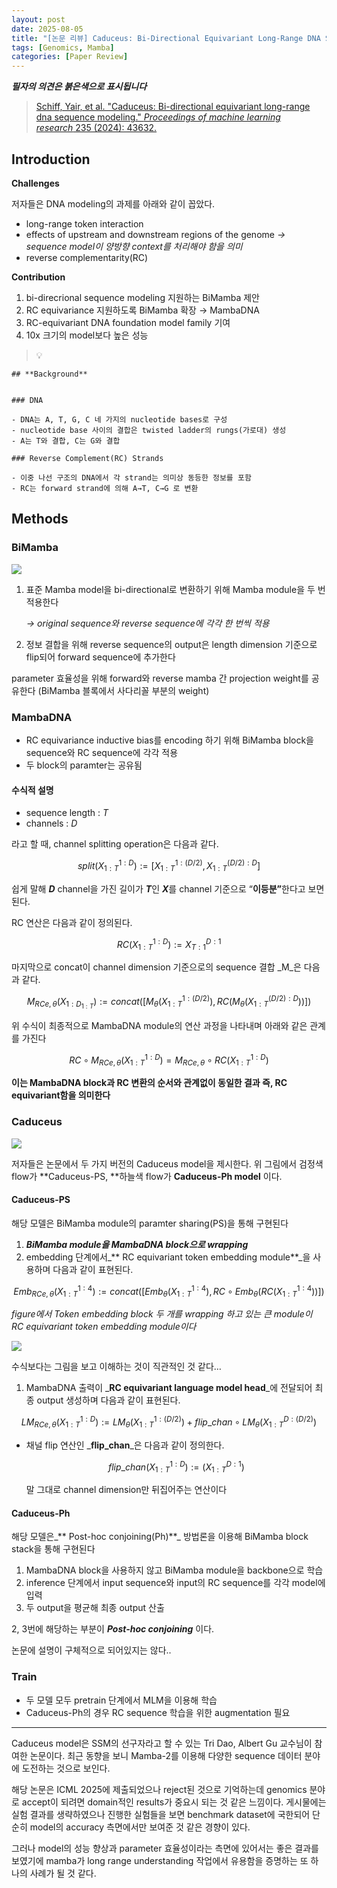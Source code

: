 ```yaml
---
layout: post
date: 2025-08-05
title: "[논문 리뷰] Caduceus: Bi-Directional Equivariant Long-Range DNA Sequence Modeling"
tags: [Genomics, Mamba]
categories: [Paper Review]
---
```


<span class="notion-red">_**필자의 의견은 붉은색으로 표시됩니다**_</span>


> [Schiff, Yair, et al. "Caduceus: Bi-directional equivariant long-range dna sequence modeling." ](https://pmc.ncbi.nlm.nih.gov/articles/PMC12189541/)[_Proceedings of machine learning research_](https://pmc.ncbi.nlm.nih.gov/articles/PMC12189541/)[ 235 (2024): 43632.](https://pmc.ncbi.nlm.nih.gov/articles/PMC12189541/)



## Introduction


**Challenges**


저자들은 DNA modeling의 과제를 아래와 같이 꼽았다.

- long-range token interaction
- effects of upstream and downstream regions of the genome 
_→ sequence model이 양방향 context를 처리해야 함을 의미_
- reverse complementarity(RC)

**Contribution**

1. bi-direcrional sequence modeling 지원하는 BiMamba 제안
1. RC equivariance 지원하도록 BiMamba 확장 → MambaDNA
1. RC-equivariant DNA foundation model family 기여
1. 10x 크기의 model보다 높은 성능

> 💡 


	## **Background**


	### DNA

	- DNA는 A, T, G, C 네 가지의 nucleotide bases로 구성
	- nucleotide base 사이의 결합은 twisted ladder의 rungs(가로대) 생성
	- A는 T와 결합, C는 G와 결합

	### Reverse Complement(RC) Strands

	- 이중 나선 구조의 DNA에서 각 strand는 의미상 동등한 정보를 포함
	- RC는 forward strand에 의해 A→T, C→G 로 변환


## Methods



### BiMamba


![](https://prod-files-secure.s3.us-west-2.amazonaws.com/542b861c-36a8-4051-84e5-8804b6728dba/2c247d59-7815-4980-99f0-8f0d21f445a7/image.png?X-Amz-Algorithm=AWS4-HMAC-SHA256&X-Amz-Content-Sha256=UNSIGNED-PAYLOAD&X-Amz-Credential=ASIAZI2LB466W4SL6VC5%2F20250831%2Fus-west-2%2Fs3%2Faws4_request&X-Amz-Date=20250831T100051Z&X-Amz-Expires=3600&X-Amz-Security-Token=IQoJb3JpZ2luX2VjEIz%2F%2F%2F%2F%2F%2F%2F%2F%2F%2FwEaCXVzLXdlc3QtMiJGMEQCIDXMBaM%2FDAhLNwLhrtoKCqZ7RrmMrDQJCQCT8ydRfyaXAiAArKe1DTjZ%2BO4I16mRwOYUd9PVqVP34YSvnw3IHZGftSqIBAjl%2F%2F%2F%2F%2F%2F%2F%2F%2F%2F8BEAAaDDYzNzQyMzE4MzgwNSIMxIS0dL5CbyNvukmyKtwDWpnD3PjiEiU7J2Lx3Li2u7kWrFH%2BnrZ4oYR7JoDbU0fvfpK0ficjH35GsGoV%2FiyttqVSg212ud%2FranGOf9CRzPxc3G4wzMh9ikG4ZZJXz74WW5kqqn2JJpqO53S0k4z%2FRnsAwuD77zOV15353H4nEupZ2L6i%2B0K1pLMCz7RLYIEX1G9%2FR8UWXNuJ7%2BypD0XpK8azGo%2Bif35rOWvc5%2FOq92F3l%2BBgfAhNNtQmwkQiMH%2F3G6DqjrPlPfEKsqDNsyy%2BXZxjKTm6V524j3uKjH7rJHtA3MSm7glQ2yt0cdtpI4ta%2Fhro%2BW83xjgQn1GlfB9c0NymYSALD6srRvyvNSjVh0UmobtclXGbUEZW%2B5GCrbzQ9jI7%2FbbNrUcye95NfvBopuh%2BsbJhIqwOZ19e0zRf8%2BoMVvvnjPk9zSwPiBlQ9IcTFRWLEF3GN1WstbjYiXewLK3BCI9l%2FQm%2FB%2BOn8ozyCyyIPgJnT2jEh5pRKIBr0%2F4KIR8B16SBdSmyVcWG7FQYNTqqiuBwhafC4iGhllVllC99X7clSAvkpxS%2Bc4zdAFSCgelfwbiQJyeb19UYJm0gamEiH8qR1N5y57H%2FgaPLO19fZfSgx3unWLIx3%2B9xxpIH%2Bts%2Fc2o1aeH2ahgwq5TPxQY6pgE0Ko24WUCCnE4WHV%2Fuf41aOe7joZcORxhMSPBYLqh3Y2ie2%2F2n1hVCGxmBi0lGh%2FfgiraR3XomLPK4U9nz8OArnf40FWHby9zh7uKVj1EJKlaSzLUU0VZJNjUTA5WCMGDT5dZCLO%2BejIxhGyaOlUOFceElyX6ZLXxT7TvsMamcZDWdio4e6%2BdHb0nz9V5V34GVe6fF%2BaV42F%2FZjeDKA5Gf6dCEYTHt&X-Amz-Signature=5cfa6ff5fb1ffd3507f61d9cc8a91c98769852676e00f9a21353963f3fe47e60&X-Amz-SignedHeaders=host&x-amz-checksum-mode=ENABLED&x-id=GetObject)

1. 표준 Mamba model을 bi-directional로 변환하기 위해 Mamba module을 두 번 적용한다

	_→ original sequence와 reverse sequence에 각각 한 번씩 적용_

1. 정보 결합을 위해 reverse sequence의 output은 length dimension 기준으로 flip되어 forward sequence에 추가한다

parameter 효율성을 위해 forward와 reverse mamba 간 projection weight를 공유한다 (BiMamba 블록에서 사다리꼴 부분의 weight)



### MambaDNA

- RC equivariance inductive bias를 encoding 하기 위해 BiMamba block을 sequence와 RC sequence에 각각 적용
- 두 block의 paramter는 공유됨


#### 수식적 설명

- sequence length : _T_
- channels : _D_

라고 할 때,  channel splitting operation은 다음과 같다.


$$
split(X^{1:D}_{1:T}):=[X^{1:(D/2)}_{1:T},X^{(D/2):D}_{1:T}]
$$


<span class="notion-red">쉽게 말해 </span><span class="notion-red">_**D**_</span><span class="notion-red"> channel을 가진 길이가 </span><span class="notion-red">_**T**_</span><span class="notion-red">인 </span><span class="notion-red">_**X**_</span><span class="notion-red">를 channel 기준으로 “</span><span class="notion-red">**이등분”**</span><span class="notion-red">한다고 보면 된다.</span>


RC 연산은 다음과 같이 정의된다.


$$
RC(X^{1:D}_{1:T}):=X^{D:1}_{T:1}
$$


마지막으로 concat이 channel dimension 기준으로의 sequence 결합 _M_은 다음과 같다.


$$
M_{RCe,\theta}(X_{1:D_{1:T}}):=concat([M_{\theta}(X^{1:(D/2)}_{1:T}),RC(M_{\theta}(X^{(D/2):D}_{1:T}))])
$$


위 수식이 최종적으로 MambaDNA module의 연산 과정을 나타내며 아래와 같은 관계를 가진다


$$
RC\circ M_{RCe,\theta}(X^{1:D}_{1:T}) = M_{RCe,\theta} \circ RC(X^{1:D}_{1:T})
$$


**이는 MambaDNA block과 RC 변환의 순서와 관계없이 동일한 결과 즉, RC equivariant함을 의미한다**



### Caduceus


![](https://prod-files-secure.s3.us-west-2.amazonaws.com/542b861c-36a8-4051-84e5-8804b6728dba/f94a60d7-8145-473b-aef9-7c68d3ec604a/image.png?X-Amz-Algorithm=AWS4-HMAC-SHA256&X-Amz-Content-Sha256=UNSIGNED-PAYLOAD&X-Amz-Credential=ASIAZI2LB466W4SL6VC5%2F20250831%2Fus-west-2%2Fs3%2Faws4_request&X-Amz-Date=20250831T100051Z&X-Amz-Expires=3600&X-Amz-Security-Token=IQoJb3JpZ2luX2VjEIz%2F%2F%2F%2F%2F%2F%2F%2F%2F%2FwEaCXVzLXdlc3QtMiJGMEQCIDXMBaM%2FDAhLNwLhrtoKCqZ7RrmMrDQJCQCT8ydRfyaXAiAArKe1DTjZ%2BO4I16mRwOYUd9PVqVP34YSvnw3IHZGftSqIBAjl%2F%2F%2F%2F%2F%2F%2F%2F%2F%2F8BEAAaDDYzNzQyMzE4MzgwNSIMxIS0dL5CbyNvukmyKtwDWpnD3PjiEiU7J2Lx3Li2u7kWrFH%2BnrZ4oYR7JoDbU0fvfpK0ficjH35GsGoV%2FiyttqVSg212ud%2FranGOf9CRzPxc3G4wzMh9ikG4ZZJXz74WW5kqqn2JJpqO53S0k4z%2FRnsAwuD77zOV15353H4nEupZ2L6i%2B0K1pLMCz7RLYIEX1G9%2FR8UWXNuJ7%2BypD0XpK8azGo%2Bif35rOWvc5%2FOq92F3l%2BBgfAhNNtQmwkQiMH%2F3G6DqjrPlPfEKsqDNsyy%2BXZxjKTm6V524j3uKjH7rJHtA3MSm7glQ2yt0cdtpI4ta%2Fhro%2BW83xjgQn1GlfB9c0NymYSALD6srRvyvNSjVh0UmobtclXGbUEZW%2B5GCrbzQ9jI7%2FbbNrUcye95NfvBopuh%2BsbJhIqwOZ19e0zRf8%2BoMVvvnjPk9zSwPiBlQ9IcTFRWLEF3GN1WstbjYiXewLK3BCI9l%2FQm%2FB%2BOn8ozyCyyIPgJnT2jEh5pRKIBr0%2F4KIR8B16SBdSmyVcWG7FQYNTqqiuBwhafC4iGhllVllC99X7clSAvkpxS%2Bc4zdAFSCgelfwbiQJyeb19UYJm0gamEiH8qR1N5y57H%2FgaPLO19fZfSgx3unWLIx3%2B9xxpIH%2Bts%2Fc2o1aeH2ahgwq5TPxQY6pgE0Ko24WUCCnE4WHV%2Fuf41aOe7joZcORxhMSPBYLqh3Y2ie2%2F2n1hVCGxmBi0lGh%2FfgiraR3XomLPK4U9nz8OArnf40FWHby9zh7uKVj1EJKlaSzLUU0VZJNjUTA5WCMGDT5dZCLO%2BejIxhGyaOlUOFceElyX6ZLXxT7TvsMamcZDWdio4e6%2BdHb0nz9V5V34GVe6fF%2BaV42F%2FZjeDKA5Gf6dCEYTHt&X-Amz-Signature=d398425a9fecfe50c60a0bb2440eda36d07e5d695c6cb820cbedb72e2bc90091&X-Amz-SignedHeaders=host&x-amz-checksum-mode=ENABLED&x-id=GetObject)


저자들은 논문에서 두 가지 버전의 Caduceus model을 제시한다. 위 그림에서 검정색 flow가 **Caduceus-PS, **하늘색 flow가 **Caduceus-Ph model** 이다.



#### Caduceus-PS


해당 모델은 BiMamba module의 paramter sharing(PS)을 통해 구현된다

1. _**BiMamba module을 MambaDNA block으로 wrapping**_
1. embedding 단계에서_** RC equivariant token embedding module**_을 사용하며 다음과 같이 표현된다.

$$
Emb_{RCe,\theta}(X^{1:4}_{1:T}):=concat([Emb_{\theta}(X^{1:4}_{1:T}),RC \circ Emb_{\theta}(RC(X^{1:4}_{1:T}))])
$$


_figure에서 Token embedding block 두 개를 wrapping 하고 있는 큰 module이 RC equivariant token embedding module이다_


![](https://prod-files-secure.s3.us-west-2.amazonaws.com/542b861c-36a8-4051-84e5-8804b6728dba/b175e4da-71eb-4e91-8c23-a06dabe673c9/image.png?X-Amz-Algorithm=AWS4-HMAC-SHA256&X-Amz-Content-Sha256=UNSIGNED-PAYLOAD&X-Amz-Credential=ASIAZI2LB466W4SL6VC5%2F20250831%2Fus-west-2%2Fs3%2Faws4_request&X-Amz-Date=20250831T100051Z&X-Amz-Expires=3600&X-Amz-Security-Token=IQoJb3JpZ2luX2VjEIz%2F%2F%2F%2F%2F%2F%2F%2F%2F%2FwEaCXVzLXdlc3QtMiJGMEQCIDXMBaM%2FDAhLNwLhrtoKCqZ7RrmMrDQJCQCT8ydRfyaXAiAArKe1DTjZ%2BO4I16mRwOYUd9PVqVP34YSvnw3IHZGftSqIBAjl%2F%2F%2F%2F%2F%2F%2F%2F%2F%2F8BEAAaDDYzNzQyMzE4MzgwNSIMxIS0dL5CbyNvukmyKtwDWpnD3PjiEiU7J2Lx3Li2u7kWrFH%2BnrZ4oYR7JoDbU0fvfpK0ficjH35GsGoV%2FiyttqVSg212ud%2FranGOf9CRzPxc3G4wzMh9ikG4ZZJXz74WW5kqqn2JJpqO53S0k4z%2FRnsAwuD77zOV15353H4nEupZ2L6i%2B0K1pLMCz7RLYIEX1G9%2FR8UWXNuJ7%2BypD0XpK8azGo%2Bif35rOWvc5%2FOq92F3l%2BBgfAhNNtQmwkQiMH%2F3G6DqjrPlPfEKsqDNsyy%2BXZxjKTm6V524j3uKjH7rJHtA3MSm7glQ2yt0cdtpI4ta%2Fhro%2BW83xjgQn1GlfB9c0NymYSALD6srRvyvNSjVh0UmobtclXGbUEZW%2B5GCrbzQ9jI7%2FbbNrUcye95NfvBopuh%2BsbJhIqwOZ19e0zRf8%2BoMVvvnjPk9zSwPiBlQ9IcTFRWLEF3GN1WstbjYiXewLK3BCI9l%2FQm%2FB%2BOn8ozyCyyIPgJnT2jEh5pRKIBr0%2F4KIR8B16SBdSmyVcWG7FQYNTqqiuBwhafC4iGhllVllC99X7clSAvkpxS%2Bc4zdAFSCgelfwbiQJyeb19UYJm0gamEiH8qR1N5y57H%2FgaPLO19fZfSgx3unWLIx3%2B9xxpIH%2Bts%2Fc2o1aeH2ahgwq5TPxQY6pgE0Ko24WUCCnE4WHV%2Fuf41aOe7joZcORxhMSPBYLqh3Y2ie2%2F2n1hVCGxmBi0lGh%2FfgiraR3XomLPK4U9nz8OArnf40FWHby9zh7uKVj1EJKlaSzLUU0VZJNjUTA5WCMGDT5dZCLO%2BejIxhGyaOlUOFceElyX6ZLXxT7TvsMamcZDWdio4e6%2BdHb0nz9V5V34GVe6fF%2BaV42F%2FZjeDKA5Gf6dCEYTHt&X-Amz-Signature=e0bb1634ba3bb551a4c37f2baa075a45030b1b753be8ee864f8b2a706d8c7d27&X-Amz-SignedHeaders=host&x-amz-checksum-mode=ENABLED&x-id=GetObject)


<span class="notion-red">수식보다는 그림을 보고 이해하는 것이 직관적인 것 같다…</span>

1. MambaDNA 출력이 _**RC equivariant language model head**_에 전달되어 최종 output 생성하며 다음과 같이 표현된다.

$$
LM_{RCe,\theta}(X^{1:D}_{1:T}):= LM_{\theta}(X^{1:(D/2)}_{1:T})+flip\_chan\circ LM_{\theta}(X^{D:(D/2)}_{1:T})
$$

- 채널 flip 연산인 _**flip\_chan**_은 다음과 같이 정의한다.

	$$
	flip\_chan(X^{1:D}_{1:T}):=(X^{D:1}_{1:T})
	$$


	말 그대로 channel dimension만 뒤집어주는 연산이다



#### Caduceus-Ph


해당 모델은_** Post-hoc conjoining(Ph)**_ 방법론을 이용해 BiMamba block stack을 통해 구현된다

1. MambaDNA block을 사용하지 않고 BiMamba module을 backbone으로 학습
1. inference 단계에서 input sequence와 input의 RC sequence를 각각 model에 입력
1. 두 output을 평균해 최종 output 산출

2, 3번에 해당하는 부분이 _**Post-hoc conjoining**_ 이다.


<span class="notion-red">논문에 설명이 구체적으로 되어있지는 않다..</span>



### Train

- 두 모델 모두 pretrain 단계에서 MLM을 이용해 학습
- Caduceus-Ph의 경우 RC sequence 학습을 위한 augmentation 필요

---


<span class="notion-red">Caduceus model은 SSM의 선구자라고 할 수 있는 Tri Dao, Albert Gu 교수님이 참여한 논문이다. 최근 동향을 보니 Mamba-2를 이용해 다양한 sequence 데이터 분야에 도전하는 것으로 보인다.</span>


<span class="notion-red">해당 논문은 ICML 2025에 제출되었으나 reject된 것으로 기억하는데 genomics 분야로 accept이 되려면 domain적인 results가 중요시 되는 것 같은 느낌이다. 게시물에는 실험 결과를 생략하였으나 진행한 실험들을 보면 benchmark dataset에 국한되어 단순히 model의 accuracy 측면에서만 보여준 것 같은 경향이 있다.</span>


<span class="notion-red">그러나 model의 성능 향상과 parameter 효율성이라는 측면에 있어서는 좋은 결과를 보였기에 mamba가 long range understanding 작업에서 유용함을 증명하는 또 하나의 사례가 될 것 같다.</span>

